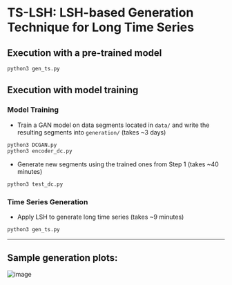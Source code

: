 # TS-LSH: LSH-based Generation Technique for Long Time Series

<!---

___
## Prerequisites

- Ubuntu 20.04 or higher
- Clone this repository

Build all databases using the installation script located in the root folder

```bash
sh install.sh
```
___

-->

## Execution with a pre-trained model 


```bash
python3 gen_ts.py
```

## Execution with model training

### Model Training

- Train a GAN model on data segments located in `data/` and write the resulting segments into `generation/` (takes ~3 days) 

```bash
python3 DCGAN.py
python3 encoder_dc.py
```

- Generate new segments using the trained ones from Step 1 (takes ~40 minutes)

```bash
python3 test_dc.py
```
### Time Series Generation

- Apply LSH to generate long time series (takes ~9 minutes)

```bash
python3 gen_ts.py
```




___
## Sample generation plots:

![image](https://github.com/eXascaleInfolab/TSM-Bench/assets/15266242/13d8c2f9-fdbf-495f-aaf9-7f5ec0999470)

